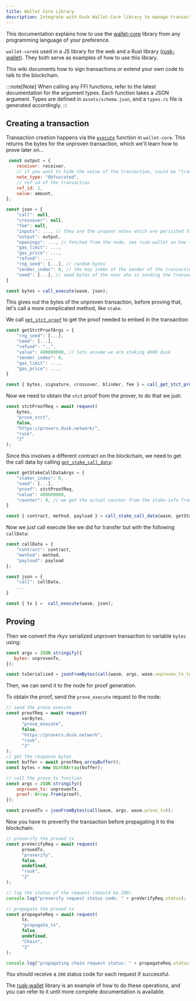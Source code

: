 ```yaml
---
title: Wallet Core Library
description: Integrate with Dusk Wallet-Core library to manage transactions.
---
```


This documentation explains how to use the <a href="https://github.com/dusk-network/rusk/tree/master/wallet-core" target="_blank">wallet-core</a> library from any programming language of your preference. 

`wallet-core`is used in a JS library for the web and a Rust library ([rusk-wallet](/learn/rusk-wallet)). They both serve as examples of how to use this library.

This wiki documents how to sign transactions or extend your own code to talk to the blockchain.

:::note[Note]
When calling any FFI functions, refer to the latest documentation for the argument types. Each function takes a JSON argument. Types are defined in `assets/schema.json`, and a `types.rs` file is generated accordingly.
:::

## Creating a transaction
Transaction creation happens via the [`execute`](https://github.com/dusk-network/wallet-core/blob/main/src/ffi.rs#L131) function in `wallet-core`. This returns the bytes for the unproven transaction, which we'll learn how to prove later on...

```js
 const output = {
    receiver: receiver,
    // if you want to hide the value of the transaction, could be "transparent"
    note_type: "Obfuscated",
    // ref id of the transaction
    ref_id: 1,
    value: amount,
};

const json = {
    "call": null,
    "crossover": null,
    "fee": null, 
    "inputs": ..., // they are the unspent notes which are persisted from the sync
    "output": output,
    "openings": ..., // fetched from the node, see rusk-wallet on how to do it
    "gas_limit": ...,
    "gas_price": ...,
    "refund": ...,
    "rng_seed": [...], // random bytes
    "sender_index": 0, // the key index of the sender of the transactions
    "seed": [...], // seed bytes of the user who is sending the transaction
}

const bytes = call_execute(wasm, json);
```

This gives out the bytes of the unproven transaction, before proving that, let's call a more complicated method, like `stake`.

We call [`get_stct_proof`](https://github.com/dusk-network/wallet-core/blob/main/src/compat/stake.rs#L43) to get the proof needed to embed in the transaction:

```js
const getStctProofArgs = {
    "rng_seed": [...],
    "seed": [...],
    "refund": "..",
    "value": 400000000, // lets assume we are staking 4000 dusk
    "sender_index": 0,
    "gas_limit": ...,
    "gas_price": ...,
}

const { bytes, signature, crossover, blinder, fee } = call_get_stct_proof(wasm, getStctProofArgs);
```

Now we need to obtain the `stct` proof from the prover, to do that we just:

```js
const stctProofReq = await request(
    bytes,
    "prove_stct",
    false,
    "https://provers.dusk.network/",
    "rusk",
    "2"
);
```

Since this involves a different contract on the blockchain, we need to get the call data by calling  [`get_stake_call_data`](https://github.com/dusk-network/wallet-core/blob/main/src/compat/stake.rs#L153):

```js
const getStakeCallDataArgs = {
    "staker_index": 0,
    "seed": [...],
    "proof": stctProofReq,
    "value": 400000000,
    "counter": 0, // we get the actual counter from the stake-info from the node
}

const { contract, method, payload } = call_stake_call_data(wasm, getStakeCallDataArgs);
```

Now we just call execute like we did for transfer but with the following `callData`:

```js
const callData = {
    "contract": contract,
    "method": method,
    "payload": payload
};

const json = {
    "call": callData,
    ...
}

const { tx } =  call_execute(wasm, json);
```

## Proving

Then we convert the rkyv serialized unproven transaction to variable `bytes` using:

```js
const args = JSON.stringify({
   bytes: unprovenTx,
});

const txSerialized = jsonFromBytes(call(wasm, args, wasm.unproven_tx_to_bytes)).serialized;
```

Then, we can send it to the node for proof generation.

To obtain the proof, send the `prove_execute` request to the node:

```js
// send the prove execute
const proofReq = await request(
      varBytes,
      "prove_execute",
      false,
      "https://provers.dusk.network",
      "rusk",
      "2"
);
// get the response bytes 
const buffer = await proofReq.arrayBuffer();
const bytes = new Uint8Array(buffer);

// call the prove_tx function 
const args = JSON.stringify({
    unproven_tx: unprovenTx,
    proof: Array.from(proof),
});

const provedTx = jsonFromBytes(call(wasm, args, wasm.prove_tx));
```

Now you have to preverify the transaction before propagating it to the blockchain:

```js
// preverify the proved tx
const preVerifyReq = await request(
      provedTx,
      "preverify",
      false,
      undefined,
      "rusk",
      "2"
);

// log the status of the request (should be 200)
console.log("preverify request status code: " + preVerifyReq.status);

// propagate the proved tx
const propagateReq = await request(
      tx,
      "propagate_tx",
      false,
      undefined,
      "Chain",
      "2"
);

console.log("propagating chain request status: " + propagateReq.status);
```
You should receive a `200` status code for each request if successful.

The [rusk-wallet](/learn/rusk-wallet) library is an example of how to do these operations, and you can refer to it until more complete documentation is available.
